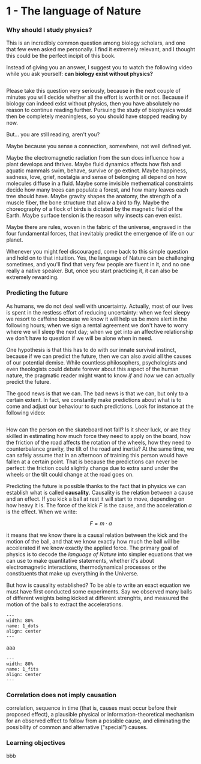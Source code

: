 # 1 - The language of Nature

### Why should I study physics?
This is an incredibly common question among biology scholars, and one that few even asked me personally. I find it extremely relevant, and I thought this could be the perfect incipit of this book.

Instead of giving you an answer, I suggest you to watch the following video while you ask yourself: **can biology exist without physics?**


```{video} https://player.vimeo.com/video/1065802669?h=a3ea51e85c&amp;badge=0&amp;autopause=0&amp;player_id=0&amp;app_id=58479
```


Please take this question very seriously, because in the next couple of minutes you will decide whether all the effort is worth it or not. Because if biology can indeed exist without physics, then you have absolutely no reason to continue reading further. Pursuing the study of biophysics would then be completely meaningless, so you should have stopped reading by now.

But... you are still reading, aren't you? 

Maybe because you sense a connection, somewhere, not well defined yet.

Maybe the electromagnetic radiation from the sun does influence how a plant develops and thrives.
Maybe fluid dynamics affects how fish and aquatic mammals swim, behave, survive or go extinct.
Maybe happiness, sadness, love, grief, nostalgia and sense of belonging all depend on how molecules diffuse in a fluid.
Maybe some invisible methematical constraints decide how many trees can populate a forest, and how many leaves each tree should have.
Maybe gravity shapes the anatomy, the strength of a muscle fiber, the bone structure that allow a bird to fly.
Maybe the choreography of a flock of birds is dictated by the magnetic field of the Earth.
Maybe surface tension is the reason why insects can even exist.

Maybe there are rules, woven in the fabric of the universe, engraved in the four fundamental forces, that inevitably predict the emergence of life on our planet.

Whenever you might feel discouraged, come back to this simple question and hold on to that intuition.
Yes, the language of Nature can be challenging sometimes, and you'll find that very few people are fluent in it, and no one really a native speaker. But, once you start practicing it, it can also be extremely rewarding.

### Predicting the future
As humans, we do not deal well with uncertainty. Actually, most of our lives is spent in the restless effort of reducing uncertainty: when we feel sleepy we resort to caffeine because we know it will help us be more alert in the following hours; when we sign a rental agreement we don't have to worry where we will sleep the next day; when we get into an affective relationship we don't have to question if we will be alone when in need.

One hypothesis is that this has to do with our innate survival instinct, because if we can predict the future, then we can also avoid all the causes of our potential demise. While countless philosophers, psychologists and even theologists could debate forever about this aspect of the human nature, the pragmatic reader might want to know *if* and *how* we can actually predict the future.

The good news is that we can. The bad news is that we can, but only to a certain extent. In fact, we constantly make predictions about what is to come and adjust our behaviour to such predictions. Look for instance at the following video:

```{video} https://player.vimeo.com/video/762047045?badge=0&amp;autopause=0&amp;player_id=0&amp;app_id=58479
```

How can the person on the skateboard not fall? Is it sheer luck, or are they skilled in estimating how much force they need to apply on the board, how the friction of the road affects the rotation of the wheels, how they need to counterbalance gravity, the tilt of the road and inertia? At the same time, we can safely assume that in an afternoon of training this person would have fallen at a certain point. That is because the predictions can never be perfect: the friction could slightly change due to extra sand under the wheels or the tilt could change at the road goes on.

Predicting the future is possible thanks to the fact that in physics we can establish what is called **causality**. Causality is the relation between a cause and an effect. If you kick a ball at rest it will start to move, depending on how heavy it is. The force of the kick $F$ is the cause, and the acceleration $a$ is the effect. When we write:

$$
F = m \cdot a
$$

it means that we know there is a causal relation between the kick and the motion of the ball, and that we know exactly how much the ball will be accelerated if we know exactly the applied force. The primary goal of physics is to decode the *language of Nature* into simpler equations that we can use to make quantitative statements, whether it's about electromagnetic interactions, thermodynamical processes or the constituents that make up everything in the Universe.

But how is causality established? To be able to write an exact equation we must have first conducted some experiments. Say we observed many balls of different weights being kicked at different strenghts, and measured the motion of the balls to extract the accelerations. 

```{figure} ../figures/chap1_dots.png
---
width: 80%
name: 1_dots
align: center
---
```

aaa

```{figure} ../figures/chap1_fits.png
---
width: 80%
name: 1_fits
align: center
---
```




### Correlation does not imply causation

correlation, sequence in time (that is, causes must occur before their proposed effect), a plausible physical or information-theoretical mechanism for an observed effect to follow from a possible cause, and eliminating the possibility of common and alternative ("special") causes. 

### Learning objectives
bbb